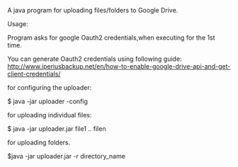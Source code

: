 A java program for uploading files/folders to Google Drive.

Usage:


Program asks for google Oauth2 credentials,when executing for the 1st time.

You can generate Oauth2 credentials using following guide:
http://www.iperiusbackup.net/en/how-to-enable-google-drive-api-and-get-client-credentials/

for configuring the uploader:

$ java -jar uploader -config

for uploading individual files:

$ java -jar uploader.jar file1 .. filen
  
for uploading folders.

$java -jar uploader.jar -r directory_name


